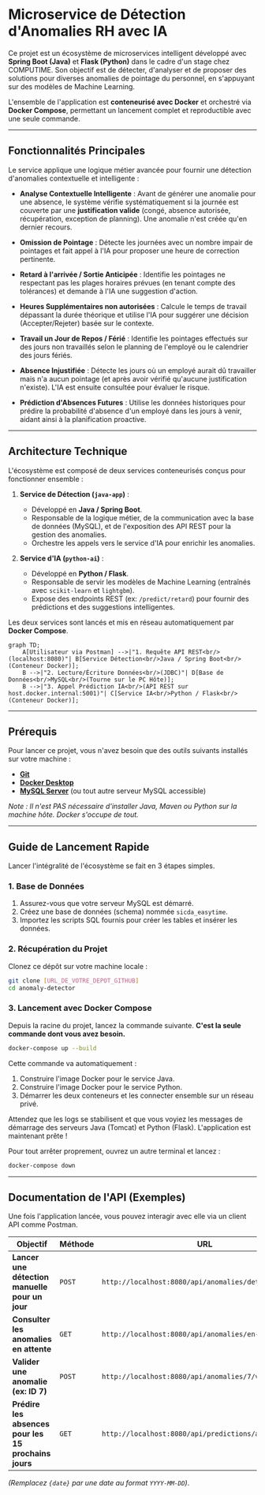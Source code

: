 # Microservice de Détection d'Anomalies RH avec IA

Ce projet est un écosystème de microservices intelligent développé avec **Spring Boot (Java)** et **Flask (Python)** dans le cadre d'un stage chez COMPUTIME. Son objectif est de détecter, d'analyser et de proposer des solutions pour diverses anomalies de pointage du personnel, en s'appuyant sur des modèles de Machine Learning.

L'ensemble de l'application est **conteneurisé avec Docker** et orchestré via **Docker Compose**, permettant un lancement complet et reproductible avec une seule commande.

---

##  Fonctionnalités Principales

Le service applique une logique métier avancée pour fournir une détection d'anomalies contextuelle et intelligente :

*    **Analyse Contextuelle Intelligente** : Avant de générer une anomalie pour une absence, le système vérifie systématiquement si la journée est couverte par une **justification valide** (congé, absence autorisée, récupération, exception de planning). Une anomalie n'est créée qu'en dernier recours.

*   **Omission de Pointage** : Détecte les journées avec un nombre impair de pointages et fait appel à l'IA pour proposer une heure de correction pertinente.

*   **Retard à l'arrivée / Sortie Anticipée** : Identifie les pointages ne respectant pas les plages horaires prévues (en tenant compte des tolérances) et demande à l'IA une suggestion d'action.

*   **Heures Supplémentaires non autorisées** : Calcule le temps de travail dépassant la durée théorique et utilise l'IA pour suggérer une décision (Accepter/Rejeter) basée sur le contexte.

*   **Travail un Jour de Repos / Férié** : Identifie les pointages effectués sur des jours non travaillés selon le planning de l'employé ou le calendrier des jours fériés.

*   **Absence Injustifiée** : Détecte les jours où un employé aurait dû travailler mais n'a aucun pointage (et après avoir vérifié qu'aucune justification n'existe). L'IA est ensuite consultée pour évaluer le risque.

*    **Prédiction d'Absences Futures** : Utilise les données historiques pour prédire la probabilité d'absence d'un employé dans les jours à venir, aidant ainsi à la planification proactive.

---

##  Architecture Technique

L'écosystème est composé de deux services conteneurisés conçus pour fonctionner ensemble :

1.  **Service de Détection (`java-app`)** :
    *   Développé en **Java / Spring Boot**.
    *   Responsable de la logique métier, de la communication avec la base de données (MySQL), et de l'exposition des API REST pour la gestion des anomalies.
    *   Orchestre les appels vers le service d'IA pour enrichir les anomalies.

2.  **Service d'IA (`python-ai`)** :
    *   Développé en **Python / Flask**.
    *   Responsable de servir les modèles de Machine Learning (entraînés avec `scikit-learn` et `lightgbm`).
    *   Expose des endpoints REST (ex: `/predict/retard`) pour fournir des prédictions et des suggestions intelligentes.

Les deux services sont lancés et mis en réseau automatiquement par **Docker Compose**.

```mermaid
graph TD;
    A[Utilisateur via Postman] -->|"1. Requête API REST<br/>(localhost:8080)"| B[Service Détection<br/>Java / Spring Boot<br/>(Conteneur Docker)];
    B -->|"2. Lecture/Écriture Données<br/>(JDBC)"| D[Base de Données<br/>MySQL<br/>(Tourne sur le PC Hôte)];
    B -->|"3. Appel Prédiction IA<br/>(API REST sur host.docker.internal:5001)"| C[Service IA<br/>Python / Flask<br/>(Conteneur Docker)];
```

---

##  Prérequis

Pour lancer ce projet, vous n'avez besoin que des outils suivants installés sur votre machine :

*   [**Git**](https://git-scm.com/)
*   [**Docker Desktop**](https://www.docker.com/products/docker-desktop/)
*   [**MySQL Server**](https://dev.mysql.com/downloads/mysql/) (ou tout autre serveur MySQL accessible)

*Note : Il n'est PAS nécessaire d'installer Java, Maven ou Python sur la machine hôte. Docker s'occupe de tout.*

---

##  Guide de Lancement Rapide

Lancer l'intégralité de l'écosystème se fait en 3 étapes simples.

### 1. Base de Données

1.  Assurez-vous que votre serveur MySQL est démarré.
2.  Créez une base de données (schema) nommée `sicda_easytime`.
3.  Importez les scripts SQL fournis pour créer les tables et insérer les données.

### 2. Récupération du Projet

Clonez ce dépôt sur votre machine locale :
```bash
git clone [URL_DE_VOTRE_DEPOT_GITHUB]
cd anomaly-detector
```

### 3. Lancement avec Docker Compose

Depuis la racine du projet, lancez la commande suivante. **C'est la seule commande dont vous avez besoin.**

```bash
docker-compose up --build
```

Cette commande va automatiquement :
1.  Construire l'image Docker pour le service Java.
2.  Construire l'image Docker pour le service Python.
3.  Démarrer les deux conteneurs et les connecter ensemble sur un réseau privé.

Attendez que les logs se stabilisent et que vous voyiez les messages de démarrage des serveurs Java (Tomcat) et Python (Flask). L'application est maintenant prête !

Pour tout arrêter proprement, ouvrez un autre terminal et lancez :
```bash
docker-compose down
```

---

##  Documentation de l'API (Exemples)

Une fois l'application lancée, vous pouvez interagir avec elle via un client API comme Postman.

| Objectif                                      | Méthode | URL                                                      |
| --------------------------------------------- | ------- | -------------------------------------------------------- |
| **Lancer une détection manuelle pour un jour**    | `POST`  | `http://localhost:8080/api/anomalies/detecter/{date}`      |
| **Consulter les anomalies en attente**          | `GET`   | `http://localhost:8080/api/anomalies/en-attente`           |
| **Valider une anomalie (ex: ID 7)**             | `POST`  | `http://localhost:8080/api/anomalies/7/valider`            |
| **Prédire les absences pour les 15 prochains jours** | `GET`   | `http://localhost:8080/api/predictions/absences/15`        |

*(Remplacez `{date}` par une date au format `YYYY-MM-DD`)*.